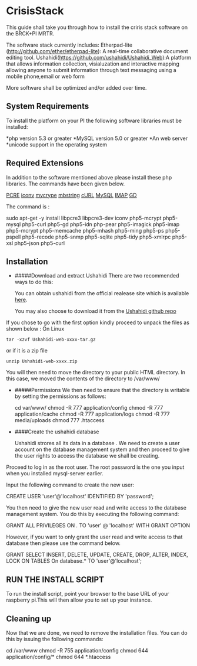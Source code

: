 # CrisisStack
This guide shall take you through how to install the criris stack software on the BRCK+PI MRTR. 

The software stack currently includes:
Etherpad-lite (http://github.com/ether/etherpad-lite): A real-time collaborative document editing tool. 
Ushahidi(https://github.com/ushahidi/Ushahidi_Web):A platform that allows information collection, visialuzation and interactive mapping allowing anyone to submit information through text messaging using a mobile phone,email or web form

More software shall be optimized and/or added over time. 

System Requirements 
--------------------

To install the platform on your PI the following software libraries must be installed:

*php version 5.3 or greater
*MySQL version 5.0 or greater 
*An web server 
*unicode support in the operating system

Required Extensions
-------------------
In addition to the software mentioned above please install these php libraries. The commands have been given below. 

[PCRE](http://php.net/pcre)
[iconv](http://php.net/iconv)
[mycrype](http://php.net/mcrypt)
[mbstring](http://php.net/mbstring)
[cURL](http://php.net/curl)
[MySQL](http://php.net/mysql)
[IMAP](http://php.net/imap)
[GD](http://php.net/gd)

The command is :

  sudo apt-get -y install libpcre3 libpcre3-dev iconv php5-mcrypt php5-mysql php5-curl php5-gd php5-idn php-pear php5-imagick php5-imap php5-mcrypt php5-memcache php5-mhash php5-ming php5-ps php5-pspell php5-recode php5-snmp php5-sqlite php5-tidy php5-xmlrpc php5-xsl php5-json php5-curl

Installation
------------
* #####Download and extract Ushahidi 
   There are two recommended ways to do this: 
   
   You can obtain ushahidi from the official realease site which is available [here](http://download.ushahidi.com).
   
   
   You may also choose to download it from the [Ushahidi github repo](https://github.com/ushahidi/Ushahidi_Web)
   
If you chose to go with the first option kindly proceed to unpack the files as shown below :
On Linux

	tar -xzvf Ushahidi-web-xxxx-tar.gz

or if it is a zip file 

	unzip Ushahidi-web-xxxx.zip

You will then need to move the directory to your public HTML directory. 
In this case, we moved the contents of the directory to /var/www/

* #####Permissions 
     We then need to ensure that the directory is writable by setting the permissions as follows:

    cd var/www/
    chmod -R 777 application/config
    chmod -R 777 application/cache
    chmod -R 777 application/logs
    chmod -R 777 media/uploads
    chmod 777 .htaccess

* ####Create the ushahidi database 
  
  Ushahidi strores all its data in a database . We need to create a user account on the database management system and then proceed to give the user rights to access the database we shall be creating.  

Proceed to log in as the root user. The root password is the one you input when you installed mysql-server earlier. 

Input the following command to create the new user:

  CREATE USER 'user'@'localhost' IDENTIFIED BY 'password';

You then need to give the new user read and write access to the database management system. You do this by executing the following command:
  
  GRANT ALL PRIVILEGES ON *.* TO 'user' @ 'localhost' WITH GRANT OPTION

However, if you want to only grant the user read and write access to that database then please use the command below.

  GRANT SELECT INSERT, DELETE, UPDATE, CREATE, DROP, ALTER, INDEX, LOCK ON TABLES On database.* TO 'user'@'localhost';

RUN THE INSTALL SCRIPT 
----------------------

To run the install script, point your browser to the base URL of your raspberry pi.This will then allow you to set up your instance.  

Cleaning up 
-----------

Now that we are done, we need to remove the installation files. 
You can do this by issuing the following commands:

cd /var/www
chmod -R 755 application/config 
chmod 644 application/config/*
chmod 644 *.htaccess


